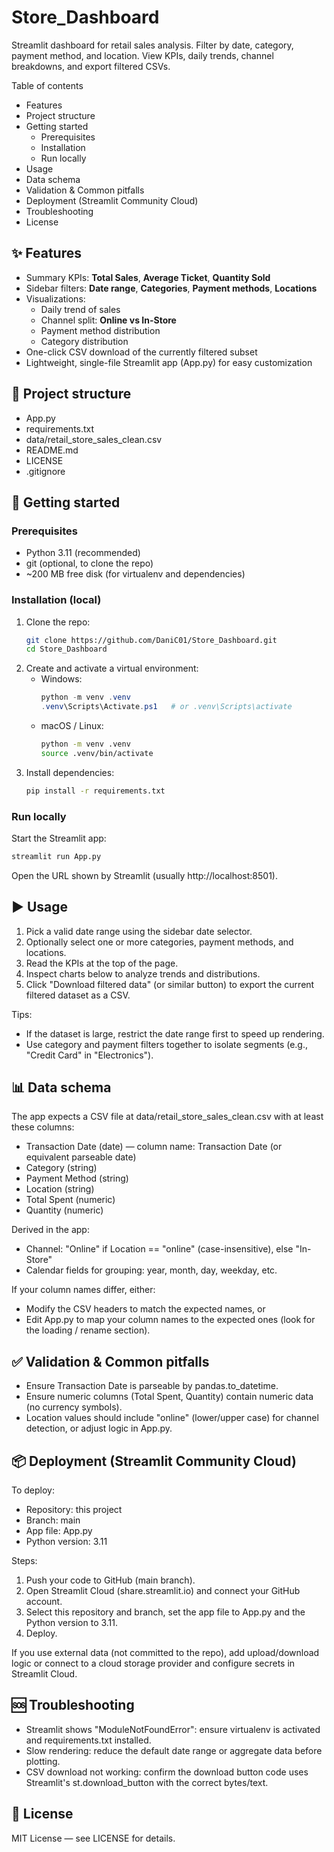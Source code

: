 # Store_Dashboard 
Streamlit dashboard for retail sales analysis. Filter by date, category, payment method, and location. View KPIs, daily trends, channel breakdowns, and export filtered CSVs.

Table of contents
- Features
- Project structure
- Getting started
  - Prerequisites
  - Installation
  - Run locally
- Usage
- Data schema
- Validation & Common pitfalls
- Deployment (Streamlit Community Cloud)
- Troubleshooting
- License

## ✨ Features

- Summary KPIs: **Total Sales**, **Average Ticket**, **Quantity Sold**
- Sidebar filters: **Date range**, **Categories**, **Payment methods**, **Locations**
- Visualizations:
  - Daily trend of sales
  - Channel split: **Online vs In-Store**
  - Payment method distribution
  - Category distribution
- One-click CSV download of the currently filtered subset
- Lightweight, single-file Streamlit app (App.py) for easy customization

## 🧱 Project structure

- App.py
- requirements.txt
- data/retail_store_sales_clean.csv
- README.md
- LICENSE
- .gitignore

## 🚀 Getting started

### Prerequisites
- Python 3.11 (recommended)
- git (optional, to clone the repo)
- ~200 MB free disk (for virtualenv and dependencies)

### Installation (local)
1. Clone the repo:
   ```bash
   git clone https://github.com/DaniC01/Store_Dashboard.git
   cd Store_Dashboard
   ```
2. Create and activate a virtual environment:
   - Windows:
     ```powershell
     python -m venv .venv
     .venv\Scripts\Activate.ps1   # or .venv\Scripts\activate
     ```
   - macOS / Linux:
     ```bash
     python -m venv .venv
     source .venv/bin/activate
     ```
3. Install dependencies:
   ```bash
   pip install -r requirements.txt
   ```

### Run locally
Start the Streamlit app:
```bash
streamlit run App.py
```
Open the URL shown by Streamlit (usually http://localhost:8501).

## ▶️ Usage

1. Pick a valid date range using the sidebar date selector.
2. Optionally select one or more categories, payment methods, and locations.
3. Read the KPIs at the top of the page.
4. Inspect charts below to analyze trends and distributions.
5. Click "Download filtered data" (or similar button) to export the current filtered dataset as a CSV.

Tips:
- If the dataset is large, restrict the date range first to speed up rendering.
- Use category and payment filters together to isolate segments (e.g., "Credit Card" in "Electronics").

## 📊 Data schema

The app expects a CSV file at data/retail_store_sales_clean.csv with at least these columns:

- Transaction Date (date) — column name: Transaction Date (or equivalent parseable date)
- Category (string)
- Payment Method (string)
- Location (string)
- Total Spent (numeric)
- Quantity (numeric)

Derived in the app:
- Channel: "Online" if Location == "online" (case-insensitive), else "In-Store"
- Calendar fields for grouping: year, month, day, weekday, etc.

If your column names differ, either:
- Modify the CSV headers to match the expected names, or
- Edit App.py to map your column names to the expected ones (look for the loading / rename section).

## ✅ Validation & Common pitfalls

- Ensure Transaction Date is parseable by pandas.to_datetime.
- Ensure numeric columns (Total Spent, Quantity) contain numeric data (no currency symbols).
- Location values should include "online" (lower/upper case) for channel detection, or adjust logic in App.py.

## 📦 Deployment (Streamlit Community Cloud)

To deploy:
- Repository: this project
- Branch: main
- App file: App.py
- Python version: 3.11

Steps:
1. Push your code to GitHub (main branch).
2. Open Streamlit Cloud (share.streamlit.io) and connect your GitHub account.
3. Select this repository and branch, set the app file to App.py and the Python version to 3.11.
4. Deploy.

If you use external data (not committed to the repo), add upload/download logic or connect to a cloud storage provider and configure secrets in Streamlit Cloud.


## 🆘 Troubleshooting

- Streamlit shows "ModuleNotFoundError": ensure virtualenv is activated and requirements.txt installed.
- Slow rendering: reduce the default date range or aggregate data before plotting.
- CSV download not working: confirm the download button code uses Streamlit's st.download_button with the correct bytes/text.

## 📜 License

MIT License — see LICENSE for details.
